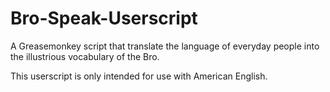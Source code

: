 # Bro-Speak-Userscript
A Greasemonkey script that translate the language of everyday people into the illustrious vocabulary of the Bro.

This userscript is only intended for use with American English.
